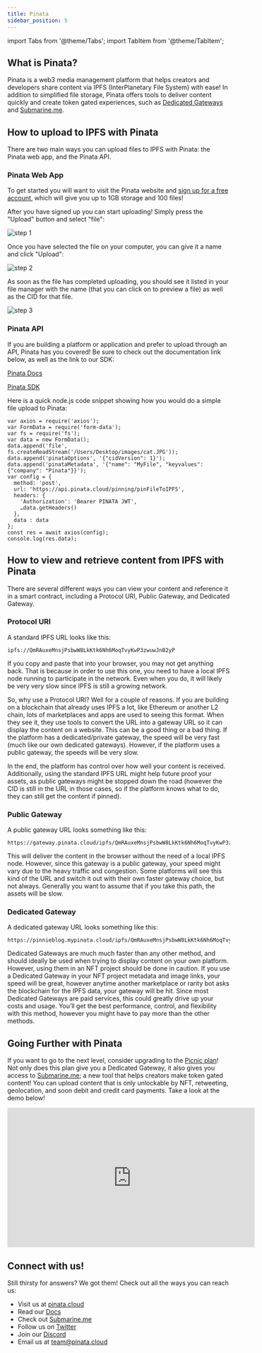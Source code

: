 ```yaml
---
title: Pinata
sidebar_position: 5
---
```


import Tabs from '@theme/Tabs';
import TabItem from '@theme/TabItem';

## What is Pinata?


Pinata is a web3 media management platform that helps creators and developers share content via IPFS (InterPlanetary File System) with ease! In addition to simplified file storage, Pinata offers tools to deliver content quickly and create token gated experiences, such as  [Dedicated Gateways](https://www.pinata.cloud/dedicated-gateways?utm_source=dev-docs&utm_medium=dev-docs&utm_campaign=&utm_content=shardeum)  and [ Submarine.me](http://submarine.me/?utm_source=dev-docs&utm_medium=dev-docs&utm_campaign=&utm_content=shardeum).

## How to upload to IPFS with Pinata


There are two main ways you can upload files to IPFS with Pinata: the Pinata web app, and the Pinata API. 

### Pinata Web App


To get started you will want to visit the Pinata website and  [sign up for a free account](https://www.pinata.cloud/pricing?utm_source=dev-docs&utm_medium=dev-docs&utm_campaign=&utm_content=shardeum), which will give you up to 1GB storage and 100 files!

After you have signed up you can start uploading! Simply press the "Upload" button and select "file": 

<img src="https://gateway.pinata.cloud/ipfs/QmNWiQyceu4eTQ9NJK7QEGtuYwPZw6UNcuR32x78UoqvpM/1.png" alt="step 1" />

Once you have selected the file on your computer, you can give it a name and click "Upload": 

<img src="https://gateway.pinata.cloud/ipfs/QmNWiQyceu4eTQ9NJK7QEGtuYwPZw6UNcuR32x78UoqvpM/3.png" alt="step 2" />

As soon as the file has completed uploading, you should see it listed in your file manager with the name (that you can click on to preview a file) as well as the CID for that file. 

<img src="https://gateway.pinata.cloud/ipfs/QmNWiQyceu4eTQ9NJK7QEGtuYwPZw6UNcuR32x78UoqvpM/4.png" alt="step 3" />

### Pinata API


If you are building a platform or application and prefer to upload through an API, Pinata has you covered! Be sure to check out the documentation link below, as well as the link to our SDK:

 [Pinata Docs](https://docs.pinata.cloud/?utm_source=dev-docs&utm_medium=dev-docs&utm_campaign=&utm_content=shardeum) 

 [Pinata SDK](https://www.npmjs.com/package/@pinata/sdk) 

Here is a quick node.js code snippet showing how you would do a simple file upload to Pinata: 

```
var axios = require('axios');
var FormData = require('form-data');
var fs = require('fs');
var data = new FormData();
data.append('file', fs.createReadStream('/Users/Desktop/images/cat.JPG'));
data.append('pinataOptions', '{"cidVersion": 1}');
data.append('pinataMetadata', '{"name": "MyFile", "keyvalues": {"company": "Pinata"}}');
var config = {
  method: 'post',
  url: 'https://api.pinata.cloud/pinning/pinFileToIPFS',
  headers: { 
    'Authorization': 'Bearer PINATA JWT', 
    …data.getHeaders()
  },
  data : data
};
const res = await axios(config);
console.log(res.data);
```

## How to view and retrieve content from IPFS with Pinata


There are several different ways you can view your content and reference it in a smart contract, including a Protocol URI, Public Gateway, and Dedicated Gateway. 

### Protocol URI


A standard IPFS URL looks like this:

    ipfs://QmRAuxeMnsjPsbwW8LkKtk6Nh6MoqTvyKwP3zwuwJnB2yP

If you copy and paste that into your browser, you may not get anything back. That is because in order to use this one, you need to have a local IPFS node running to participate in the network. Even when you do, it will likely be very very slow since IPFS is still a growing network. 

So, why use a Protocol URI? Well for a couple of reasons. If you are building on a blockchain that already uses IPFS a lot, like Ethereum or another L2 chain, lots of marketplaces and apps are used to seeing this format. When they see it, they use tools to convert the URL into a gateway URL so it can display the content on a website. This can be a good thing or a bad thing. If the platform has a dedicated/private gateway, the speed will be very fast (much like our own dedicated gateways). However, if the platform uses a public gateway, the speeds will be very slow.

In the end, the platform has control over how well your content is received. Additionally, using the standard IPFS URL might help future proof your assets, as public gateways might be stopped down the road (however the CID is still in the URL in those cases, so if the platform knows what to do, they can still get the content if pinned).

### Public Gateway


A public gateway URL looks something like this:

    https://gateway.pinata.cloud/ipfs/QmRAuxeMnsjPsbwW8LkKtk6Nh6MoqTvyKwP3zwuwJnB2yP

This will deliver the content in the browser without the need of a local IPFS node. However, since this gateway is a public gateway, your speed might vary due to the heavy traffic and congestion. Some platforms will see this kind of the URL and switch it out with their own faster gateway choice, but not always. Generally you want to assume that if you take this path, the assets will be slow.

### Dedicated Gateway


A dedicated gateway URL looks something like this:

    https://pinnieblog.mypinata.cloud/ipfs/QmRAuxeMnsjPsbwW8LkKtk6Nh6MoqTvyKwP3zwuwJnB2yP

Dedicated Gateways are much much faster than any other method, and should ideally be used when trying to display content on your own platform. However, using them in an NFT project should be done in caution. If you use a Dedicated Gateway in your NFT project metadata and image links, your speed will be great, however anytime another marketplace or rarity bot asks the blockchain for the IPFS data, your gateway will be hit. Since most Dedicated Gateways are paid services, this could greatly drive up your costs and usage. You’ll get the best performance, control, and flexibility with this method, however you might have to pay more than the other methods.

## Going Further with Pinata


If you want to go to the next level, consider upgrading to the [Picnic plan](https://pinata.cloud/pricing)! Not only does this plan give you a Dedicated Gateway, it also gives you access to [Submarine.me](https://submarine.me); a new tool that helps creators make token gated content! You can upload content that is only unlockable by NFT, retweeting, geolocation, and soon debit and credit card payments. Take a look at the demo below! 

<iframe width="560" height="315" src="https://www.youtube.com/embed/YhT4Xqn1tYI" title="YouTube video player" frameborder="0" allow="accelerometer; autoplay; clipboard-write; encrypted-media; gyroscope; picture-in-picture" allowfullscreen></iframe>


## Connect with us!


Still thirsty for answers? We got them! Check out all the ways you can reach us: 

* Visit us at [pinata.cloud](https://pinata.cloud/?utm_source=dev-docs&utm_medium=dev-docs&utm_campaign=&utm_content=shardeum) 
* Read our [Docs](https://docs.pinata.cloud/?utm_source=dev-docs&utm_medium=dev-docs&utm_campaign=&utm_content=shardeum) 
* Check out [Submarine.me](https://submarine.me)
* Follow us on [Twitter](https://twitter.com/pinatacloud) 
* Join our [Discord](https://discord.gg/pinata) 
* Email us at team@pinata.cloud
